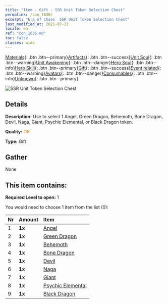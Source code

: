 ```yaml
---
title: "Item - Gift - SSR Unit Token Selection Chest"
permalink: /con_1636/
excerpt: "Era of Chaos  SSR Unit Token Selection Chest"
last_modified_at: 2021-07-21
locale: en
ref: "con_1636.md"
toc: false
classes: wide
---
```

 [Materials](/Items/){: .btn .btn--primary}[Artifacts](/Items/Artifacts/){: .btn .btn--success}[Unit Soul](/Items/UnitSoul/){: .btn .btn--warning}[Unit Awakening](/Items/UnitAwakening/){: .btn .btn--danger}[Hero Soul](/Items/HeroSoul/){: .btn .btn--info}[Hero Skill](/Items/HeroSkill/){: .btn .btn--primary}[Gift](/Items/Gift/){: .btn .btn--success}[Event related](/Items/Events/){: .btn .btn--warning}[Avatars](/Items/Avatars/){: .btn .btn--danger}[Consumables](/Items/Consumables/){: .btn .btn--info}[Unknown](/Items/Unknown/){: .btn .btn--primary}

 ![SSR Unit Token Selection Chest](/images/t/i_907252.png)

## Details
 **Description:** Use to select 1 Angel, Green Dragon, Behemoth, Bone Dragon, Devil, Naga, Giant, Psychic Elemental, or Black Dragon token.

 **Quality:** <span style="color: #FF8C00">OK</span>

 **Type:** Gift

## Gather

  None

## This item contains:

 **Required Level to open:** 1

 You would need to choose 1 item from the list (0):

  | Nr | Amount |     Item    |
  |:---|:-------|:------------|
  | 1 |  **1x** | [Angel](/Items/unt_196/) |  | 
  | 2 |  **1x** | [Green Dragon](/Items/unt_205/) |  | 
  | 3 |  **1x** | [Behemoth](/Items/unt_223/) |  | 
  | 4 |  **1x** | [Bone Dragon](/Items/unt_214/) |  | 
  | 5 |  **1x** | [Devil](/Items/unt_232/) |  | 
  | 6 |  **1x** | [Naga](/Items/unt_240/) |  | 
  | 7 |  **1x** | [Giant ](/Items/unt_241/) |  | 
  | 8 |  **1x** | [Psychic Elemental](/Items/unt_267/) |  | 
  | 9 |  **1x** | [Black Dragon](/Items/unt_250/) |  | 
